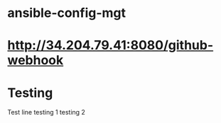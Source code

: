 # ansible-config-mgt
#  http://34.204.79.41:8080/github-webhook
# Testing
Test line
testing 1
testing 2
